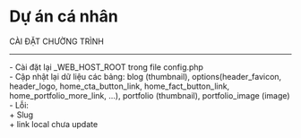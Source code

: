 <h1>Dự án cá nhân</h1>
CÀI ĐẶT CHƯỜNG TRÌNH<hr>
- Cài đặt lại _WEB_HOST_ROOT trong file config.php <br>
- Cập nhật lại dữ liệu các bảng: blog (thumbnail), options(header_favicon, header_logo, home_cta_button_link, home_fact_button_link, home_portfolio_more_link, ...), portfolio (thumbnail), portfolio_image (image) <br>
- Lỗi:<br>
  + Slug <br>
  + link local chưa update <br>
